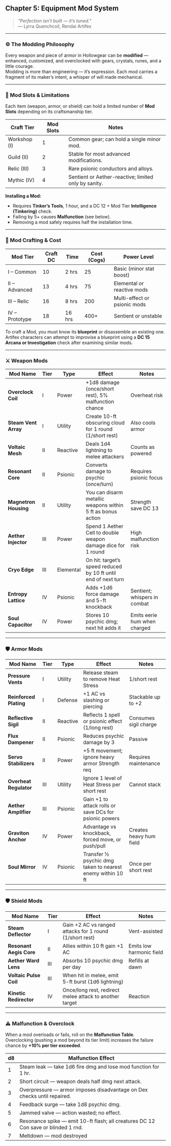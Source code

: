 ## Chapter 5: Equipment Mod System

> _"Perfection isn’t built — it’s tuned."_  
> — Lyrra Quenchcoil, Rendai Artifex

---

### ⚙️ The Modding Philosophy

Every weapon and piece of armor in Hollowgear can be **modified** — enhanced, customized, and
overclocked with gears, crystals, runes, and a little courage.  
Modding is more than engineering — it’s expression. Each mod carries a fragment of its maker’s
intent, a whisper of will made mechanical.

---

### 🔩 Mod Slots & Limitations

Each item (weapon, armor, or shield) can hold a limited number of **Mod Slots** depending on its
craftsmanship tier.

| Craft Tier   | Mod Slots | Notes                                                |
| ------------ | --------- | ---------------------------------------------------- |
| Workshop (I) | 1         | Common gear; can hold a single minor mod.            |
| Guild (II)   | 2         | Stable for most advanced modifications.              |
| Relic (III)  | 3         | Rare psionic conductors and alloys.                  |
| Mythic (IV)  | 4         | Sentient or Aether-reactive; limited only by sanity. |

**Installing a Mod:**

- Requires **Tinker’s Tools**, 1 hour, and a DC 12 + Mod Tier **Intelligence (Tinkering)** check.
- Failing by 5+ causes **Malfunction** (see below).
- Removing a mod safely requires half the installation time.

---

### 🔧 Mod Crafting & Cost

| Mod Tier       | Craft DC | Time   | Cost (Cogs) | Power Level                  |
| -------------- | -------- | ------ | ----------- | ---------------------------- |
| I – Common     | 10       | 2 hrs  | 25          | Basic (minor stat boost)     |
| II – Advanced  | 13       | 4 hrs  | 75          | Elemental or reactive mods   |
| III – Relic    | 16       | 8 hrs  | 200         | Multi-effect or psionic mods |
| IV – Prototype | 18       | 16 hrs | 400+        | Sentient or unstable         |

To craft a Mod, you must know its **blueprint** or disassemble an existing one.  
Artifex characters can attempt to improvise a blueprint using a **DC 15 Arcana or Investigation**
check after examining similar mods.

---

### ⚔️ Weapon Mods

| Mod Name              | Tier | Type      | Effect                                                         | Notes                        |
| --------------------- | ---- | --------- | -------------------------------------------------------------- | ---------------------------- |
| **Overclock Coil**    | I    | Power     | +1d8 damage (once/short rest), 5% malfunction chance           | Overheat risk                |
| **Steam Vent Array**  | I    | Utility   | Create 10-ft obscuring cloud for 1 round (1/short rest)        | Also cools armor             |
| **Voltaic Mesh**      | II   | Reactive  | Deals 1d4 lightning to melee attackers                         | Counts as powered            |
| **Resonant Core**     | II   | Psionic   | Converts damage to psychic (once/turn)                         | Requires psionic focus       |
| **Magnetron Housing** | II   | Utility   | You can disarm metallic weapons within 5 ft as bonus action    | Strength save DC 13          |
| **Aether Injector**   | III  | Power     | Spend 1 Aether Cell to double weapon damage dice for 1 round   | High malfunction risk        |
| **Cryo Edge**         | III  | Elemental | On hit: target’s speed reduced by 10 ft until end of next turn |                              |
| **Entropy Lattice**   | IV   | Psionic   | Adds +1d6 force damage and 5-ft knockback                      | Sentient; whispers in combat |
| **Soul Capacitor**    | IV   | Power     | Stores 10 psychic dmg; next hit adds it                        | Emits eerie hum when charged |

---

### 🛡️ Armor Mods

| Mod Name               | Tier | Type     | Effect                                                     | Notes                   |
| ---------------------- | ---- | -------- | ---------------------------------------------------------- | ----------------------- |
| **Pressure Vents**     | I    | Utility  | Release steam to remove Heat Stress                        | 1/short rest            |
| **Reinforced Plating** | I    | Defense  | +1 AC vs slashing or piercing                              | Stackable up to +2      |
| **Reflective Sigil**   | II   | Reactive | Reflects 1 spell or psionic effect (1/long rest)           | Consumes sigil charge   |
| **Flux Dampener**      | II   | Psionic  | Reduces psychic damage by 3                                | Passive                 |
| **Servo Stabilizers**  | II   | Power    | +5 ft movement; ignore heavy armor Strength req            | Requires maintenance    |
| **Overheat Regulator** | III  | Utility  | Ignore 1 level of Heat Stress per short rest               | Cannot stack            |
| **Aether Amplifier**   | III  | Psionic  | Gain +1 to attack rolls or save DCs for psionic powers     |                         |
| **Graviton Anchor**    | IV   | Power    | Advantage vs knockback, forced move, or push/pull          | Creates heavy hum field |
| **Soul Mirror**        | IV   | Psionic  | Transfer ½ psychic dmg taken to nearest enemy within 10 ft | Once per short rest     |

---

### 🛡️ Shield Mods

| Mod Name                | Tier | Effect                                                  | Notes                    |
| ----------------------- | ---- | ------------------------------------------------------- | ------------------------ |
| **Steam Deflector**     | I    | Gain +2 AC vs ranged attacks for 1 round (1/short rest) | Vent-assisted            |
| **Resonant Aegis Core** | II   | Allies within 10 ft gain +1 AC                          | Emits low harmonic field |
| **Aether Ward Lens**    | III  | Absorbs 10 psychic dmg per day                          | Refills at dawn          |
| **Voltaic Pulse Coil**  | III  | When hit in melee, emit 5-ft burst (1d6 lightning)      |                          |
| **Kinetic Redirector**  | IV   | Once/long rest, redirect melee attack to another target | Reaction                 |

---

### ⚠️ Malfunction & Overclock

When a mod overloads or fails, roll on the **Malfunction Table**.  
Overclocking (pushing a mod beyond its tier limit) increases the failure chance by **+10% per tier
exceeded**.

| d8  | Malfunction Effect                                                                 |
| --- | ---------------------------------------------------------------------------------- |
| 1   | Steam leak — take 1d6 fire dmg and lose mod function for 1 hr.                     |
| 2   | Short circuit — weapon deals half dmg next attack.                                 |
| 3   | Overpressure — armor imposes disadvantage on Dex checks until repaired.            |
| 4   | Feedback surge — take 1d8 psychic dmg.                                             |
| 5   | Jammed valve — action wasted; no effect.                                           |
| 6   | Resonance spike — emit 10-ft flash; all creatures DC 12 Con save or blinded 1 rnd. |
| 7   | Meltdown — mod destroyed                                                           |
